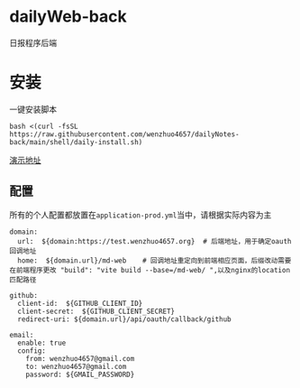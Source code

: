 # dailyWeb-back
日报程序后端

# 安装

一键安装脚本

`bash <(curl -fsSL https://raw.githubusercontent.com/wenzhuo4657/dailyNotes-back/main/shell/daily-install.sh)`



<a href="https://test.wenzhuo4657.org/md-web/" target="_blank" rel="noopener noreferrer">演示地址</a>



## 配置
所有的个人配置都放置在`application-prod.yml`当中，请根据实际内容为主
```
domain:
  url:  ${domain:https://test.wenzhuo4657.org}  # 后端地址，用于确定oauth回调地址
  home:  ${domain.url}/md-web    # 回调地址重定向到前端相应页面，后缀改动需要在前端程序更改 "build": "vite build --base=/md-web/ ",以及nginx的location匹配路径

github:
  client-id:  ${GITHUB_CLIENT_ID}  
  client-secret:  ${GITHUB_CLIENT_SECRET}  
  redirect-uri: ${domain.url}/api/oauth/callback/github

email:
  enable: true
  config:
    from: wenzhuo4657@gmail.com
    to: wenzhuo4657@gmail.com
    password: ${GMAIL_PASSWORD}
```
